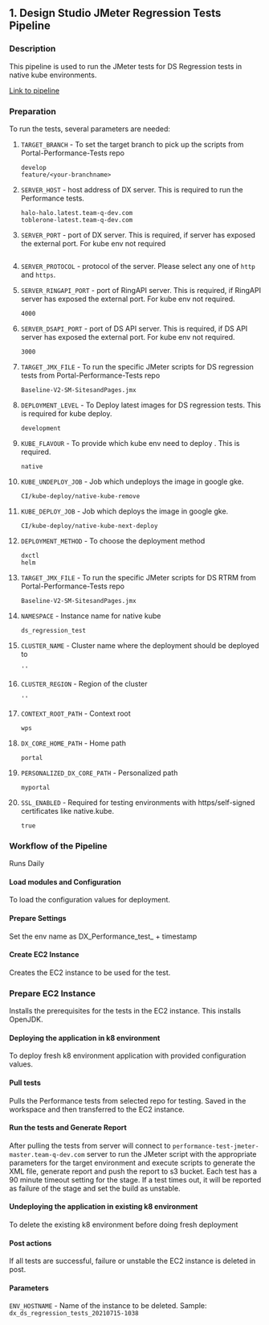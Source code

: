 ## 1. Design Studio JMeter Regression Tests Pipeline
### Description

This pipeline is used to run the JMeter tests for DS Regression tests in native kube environments.

[Link to pipeline](https://portal-jenkins-develop.cwp.pnp-hcl.com/job/kube/job/ds-regression-test/)

### Preparation

To run the tests, several parameters are needed:

1. `TARGET_BRANCH` - To set the target branch to pick up the scripts from Portal-Performance-Tests repo
    ```
    develop
    feature/<your-branchname>
    ```

2. `SERVER_HOST` - host address of DX server. This is required to run the Performance tests.

    ```
    halo-halo.latest.team-q-dev.com
    toblerone-latest.team-q-dev.com
    ```

3. `SERVER_PORT` - port of DX server. This is required, if server has exposed the external port. For kube env not required

    ```
    ```

4. `SERVER_PROTOCOL` - protocol of the server. Please select any one of `http` and `https`.

5. `SERVER_RINGAPI_PORT` - port of RingAPI server. This is required, if RingAPI server has exposed the external port. For kube env not required.

    ```
    4000
    ```

6. `SERVER_DSAPI_PORT` - port of DS API server. This is required, if DS API server has exposed the external port. For kube env not required.

    ```
    3000
    ```
7. `TARGET_JMX_FILE` - To run the specific JMeter scripts for DS regression tests from Portal-Performance-Tests repo
    ```
    Baseline-V2-SM-SitesandPages.jmx
    ```
8. `DEPLOYMENT_LEVEL` - To Deploy latest images for DS regression tests. This is required for kube deploy.
    ```
    development
    ```
9. `KUBE_FLAVOUR` - To provide which kube env need to deploy . This is required.

    ```
    native
    ```

10. `KUBE_UNDEPLOY_JOB` - Job which undeploys the image in google gke.

    ```
    CI/kube-deploy/native-kube-remove
    ```

11. `KUBE_DEPLOY_JOB` - Job which deploys the image in google gke.

    ```
    CI/kube-deploy/native-kube-next-deploy
    ```

12. `DEPLOYMENT_METHOD` - To choose the deployment method
    ```
    dxctl
    helm
    ```

13. `TARGET_JMX_FILE` - To run the specific JMeter scripts for DS RTRM from Portal-Performance-Tests repo
    ```
    Baseline-V2-SM-SitesandPages.jmx
    ```


14. `NAMESPACE` - Instance name for native kube
    ```
    ds_regression_test
    ```


15. `CLUSTER_NAME` - Cluster name where the deployment should be deployed to
    ```
    ''
    ```

16. `CLUSTER_REGION` - Region of the cluster
    ```
    ''
    ```

17. `CONTEXT_ROOT_PATH` - Context root
    ```
    wps
    ```

18. `DX_CORE_HOME_PATH` - Home path
    ```
    portal
    ```

19. `PERSONALIZED_DX_CORE_PATH` - Personalized path
    ```
    myportal
    ```

20. `SSL_ENABLED` - Required for testing environments with https/self-signed certificates like native.kube.
    ```
    true
    ```

### Workflow of the Pipeline
Runs Daily

#### Load modules and Configuration
To load the configuration values for deployment.

#### Prepare Settings
Set the env name as DX_Performance_test_ + timestamp 

#### Create EC2 Instance 
Creates the EC2 instance to be used for the test.

### Prepare EC2 Instance
Installs the prerequisites for the tests in the EC2 instance. This installs OpenJDK.

#### Deploying the application in k8 environment
To deploy fresh k8 environment application with provided configuration values.

#### Pull tests
Pulls the Performance tests from selected repo for testing. Saved in the workspace and then transferred to the EC2 instance.

#### Run the tests and Generate Report
After pulling the tests from server will connect to `performance-test-jmeter-master.team-q-dev.com` server to run the JMeter script with the appropriate parameters for the target environment and execute scripts to generate the XML file, generate report and push the report to s3 bucket. Each test has a 90 minute timeout setting for the stage. If a test times out, it will be reported as failure of the stage and set the build as unstable.

#### Undeploying the application in existing k8 environment 
To delete the existing k8 environment before doing fresh deployment

#### Post actions
If all tests are successful, failure or unstable the EC2 instance is deleted in post.

#### Parameters
`ENV_HOSTNAME` - Name of the instance to be deleted. Sample: `dx_ds_regression_tests_20210715-1038`

